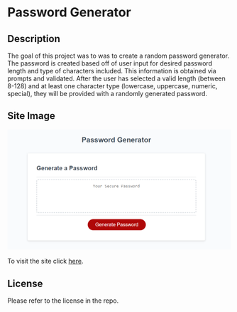 # Password Generator

## Description 
The goal of this project was to was to create a random password generator. The password is created based off of user input for desired password length and type of characters included. This information is obtained via prompts and validated. After the user has selected a valid length (between 8-128) and at least one character type (lowercase, uppercase, numeric, special), they will be provided with a randomly generated password. 

## Site Image
![Password Generator Image](./images/pw-generator-screenshot.png)

To visit the site click [here](https://samanthajanedavidson.github.io/password-generator/). 

## License
Please refer to the license in the repo. 